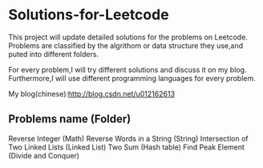 Solutions-for-Leetcode
======================

This project will update detailed solutions for the problems on Leetcode. Problems are classified by the algrithom or data structure they use,and puted into different folders.

For every problem,I will try different solutions and discuss it on my blog. Furthermore,I will use different programming languages for every problem.

My blog(chinese):http://blog.csdn.net/u012162613

Problems name (Folder)
-----------------                       
Reverse Integer (Math)
Reverse Words in a String (String)
Intersection of Two Linked Lists (Linked List)
Two Sum (Hash table)
Find Peak Element (Divide and Conquer)
